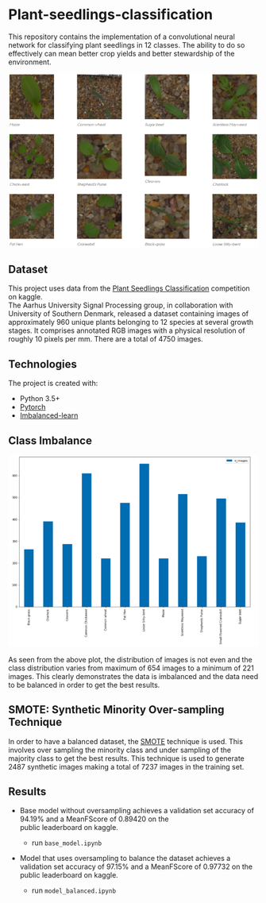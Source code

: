 # Plant-seedlings-classification

This repository contains the implementation of a convolutional neural network for classifying plant seedlings in 12 classes.
The ability to do so effectively can mean better crop yields and better stewardship of the environment.

<div align=center><img src="./img/plants.png"/></div>

## Dataset

This project uses data from the [Plant Seedlings Classification](https://www.kaggle.com/c/plant-seedlings-classification) competition on kaggle.
<br>
The Aarhus University Signal Processing group, in collaboration with University of Southern Denmark, released a dataset 
containing images of approximately 960 unique plants belonging to 12 species at several growth stages.
It comprises annotated RGB images with a physical resolution of roughly 10 pixels per mm.
There are a total of 4750 images.

## Technologies

The project is created with:
- Python 3.5+
- [Pytorch](http://pytorch.org/)
- [Imbalanced-learn](https://imbalanced-learn.readthedocs.io/en/stable/api.html)

## Class Imbalance

<div align=center><img src="./img/imb.png"/></div>

As seen from the above plot, the distribution of images is not even and the class distribution varies from maximum of 
654 images to a minimum of 221 images.  This clearly demonstrates the data is imbalanced and the data need to be balanced 
in order to get the best results. 

## SMOTE: Synthetic Minority Over-sampling Technique

In order to have a balanced dataset, the [SMOTE](https://jair.org/index.php/jair/article/view/10302/24590) technique is used.
This involves over sampling the minority class and under sampling of the majority class to get the best results.
This technique is used to generate 2487 synthetic images making a total of 7237 images in the training set.

## Results

- Base model without oversampling achieves a validation set accuracy of 94.19% and a MeanFScore of 0.89420 on the  
public leaderboard on kaggle. 
  - run `base_model.ipynb`

- Model that uses oversampling to balance the dataset achieves a validation set accuracy of 97.15% and a MeanFScore 
of 0.97732 on the public leaderboard on kaggle.
  - run `model_balanced.ipynb`

